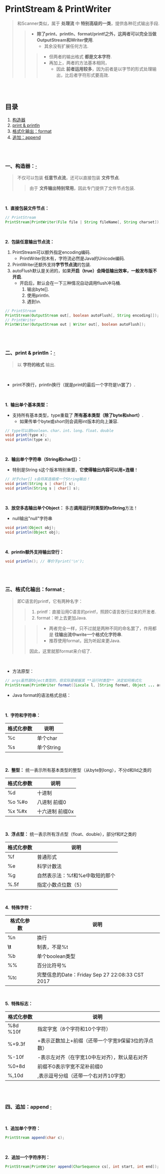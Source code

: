 # PrintStream & PrintWriter
> 和Scanner类似，属于 **处理流** 中 **特别高级的一类**，提供各种花式输出手段.
>
>> - **除了print、println、format/printf之外，这两者可以完全当做OutputStream和Writer使用**.
>>    - 其余没有扩展任何方法.
>>
>>> - 但两者的输出格式 **都是文本字符**.
>>> - 再加上，两者的方法基本相同，
>>>    - 因此 **前者运用较多**，因为前者是以字节的形式处理输出，比后者字符形式要高效.

<br><br>

## 目录

1. [构造器](#一构造器)
2. [print & println](#二print--println)
3. [格式化输出：format](#三格式化输出format--)
4. [追加：append]()

<br><br>

### 一、构造器：[·](#目录)
> 不仅可以包装 **任意节点流**，还可以直接包装 **文件节点**.
>
>> 由于 **文件输出特别常用**，因此专门提供了文件节点包装.

<br>

**1.&nbsp; 直接包装文件节点：**

```Java
// PrintStream
PrintStream|PrintWriter(File file | String fileName[, String charset]);
```

<br>

**2.&nbsp; 包装任意输出节点流：**

1. PrintStream可以额外指定encoding编码.
   - PrintWriter则木有，字符流必然是Java的Unicode编码.
2. PrintWriter还额外支持**字节节点流**的包装.
3. autoFlush默认是关闭的，如果**开启（true）会降低输出效率，一般发布版不开启**.
   - 开启后，默认会在一下三种情况自动调用flush冲马桶.
      1. 输出byte[].
      2. 使用println.
      3. 遇到\\n.

```Java
// PrintStream
PrintStream(OutputStream out[, boolean autoFlush[, String encoding]]);
// PrintWriter
PrintWriter(OutputStream out | Writer out[, boolean autoFlush]);
```

<br><br>

### 二、print & println：[·](#目录)
> 以 **字符的格式** 输出.

<br>

- print不换行，println换行（就是print的最后一个字符是\\n罢了）.

<br>

**1.&nbsp; 输出单个基本类型：**

- 支持所有基本类型，type重载了 **所有基本类型（除了byte和short）**.
   - 如果传单个byte或short则会调用int版本的向上兼容.

```Java
// type可以是boolean、char、int、long、float、double
void print(type x);
void println(type x);
```

<br>

**2.&nbsp; 输出单个字符串（String和char[]）：**

- 特别是String s这个版本特别重要，**它使得输出内容可以用+连缀**！

```Java
// 对于char[] s会将其连缀成一个String输出！
void print(String s | char[] s);
void println(String s | char[] s);
```

<br>

**3.&nbsp; 放空多态输出单个Object：** 多态**调用运行时类型的toString**方法！

- null输出"null"字符串

```Java
void print(Object obj);
void println(Object obj);
```

<br>

**4.&nbsp; println额外支持输出空行：**

```Java
void println(); // 等价于print('\n');
```

<br><br>

### 三、格式化输出：format  [·](#目录)
> 即C语言的printf，它有两种名字：
>
>> 1. printf：直接沿用C语言的printf，照顾C语言改行过来的开发者.
>> 2. format：听上去更加Java.
>
>>> - 两者完全一样，只不过就是两种不同的命名罢了，作用都是 **往输出流中write一个格式化字符串**.
>>> - 推荐使用format，因为听起来更Java.
>>>
>> 因此，这里就那format来介绍了.

<br>

- 方法原型：

```Java
// args虽然是Object类型的，但实际是根据其 **运行时类型** 决定如何格式化
PrintStream|PrintWriter format([Locale l, ]String format, Object ... args)
```

- Java format的语法格式总结：

<br>

**1.&nbsp; 字符和字符串：**

| 格式化参数 | 说明 |
| --- | --- |
| %c | 单个char |
| %s | 单个String |

<br>

**2.&nbsp; 整型：** 统一表示所有基本类型的整型（从byte到long），不分d和lld之类的

| 格式化参数 | 说明 |
| --- | --- |
| %d | 十进制 |
| %o %#o | 八进制 前缀0 |
| %x %#x | 十六进制 前缀0x|

<br>

**3.&nbsp; 浮点型：** 统一表示所有浮点型（float、double），部分f和lf之类的

| 格式化参数 | 说明 |
| --- | --- |
| %f | 普通形式 |
| %e | 科学计数法 |
| %g | 自然表示法：%f和%e中取短的那个 |
| %.5f | 指定小数点位数（5）|

<br>

**4.&nbsp; 特殊字符：**

| 格式化参数 | 说明 |
| --- | --- |
| %n | 换行 |
| **\\t** | 制表，不是%t |
| %b | 单个boolean类型 |
| %% | 百分比符号% |
| %tc | 完整信息的Date：Friday Sep 27 22:08:33 CST 2017 |

<br>

**5.&nbsp; 特殊标志：**

| 格式化参数 | 说明 |
| --- | --- |
| %8d %10f | 指定字宽（8个字符和10个字符）|
| %+9.3f | +表示正数加上+前缀（还带一个字宽9保留3位的浮点数）|
| %-10f | -表示左对齐（在字宽10中左对齐），默认是右对齐 |
| %0+8d | 前缀不0表示字宽不足补前缀0 |
| %,10d | ,表示逗号分组（还带一个右对齐10字宽）|

<br><br>

### 四、追加：append  [·](#目录)

<br>

**1.&nbsp; 追加单个字符：**

```Java
PrintStream append(char c);
```

<br>

**2.&nbsp; 追加一个字符序列：**

```Java
PrintStream|PrintWriter append(CharSequence cs[, int start, int end]);
```
